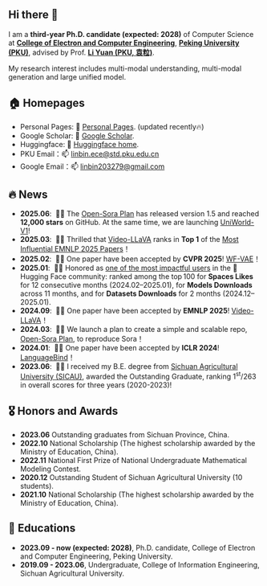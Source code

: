 ## Hi there 👋



I am a **third-year Ph.D. candidate (expected: 2028)** of Computer Science at **[College of Electron and Computer Engineering](https://www.ece.pku.edu.cn/index.htm)**, **[Peking University (PKU)](https://www.pku.edu.cn/)**, advised by Prof. **[Li Yuan (PKU, 袁粒)](https://yuanli2333.github.io/)**. 

My research interest includes multi-modal understanding, multi-modal generation and large unified model.

## 🏠 Homepages
- Personal Pages: 🌱 [Personal Pages](https://linb203.github.io/linbin.github.io/). (updated recently🔥)
- Google Scholar: 🔭 [Google Scholar](https://scholar.google.com/citations?user=GCOVDKoAAAAJ&hl=en).
- Huggingface: 🤗 [Huggingface home](https://huggingface.co/LanguageBind).
- PKU Email：📫 linbin.ece@std.pku.edu.cn
- Google Email：📫 linbin203279@gmail.com

## 🔥 News
<!-- Allowed emojis: 🎉🎉for good news 📣📣for average news-->
- **2025.06**: &nbsp;📣📣 The <a href='https://github.com/PKU-YuanGroup/Open-Sora-Plan'>Open-Sora Plan</a> has released version 1.5 and reached **12,000 stars** on GitHub. At the same time, we are launching <a href='https://github.com/PKU-YuanGroup/UniWorld-V1'>UniWorld-V1</a>!
- **2025.03**: &nbsp;📣📣 Thrilled that <a href='https://github.com/PKU-YuanGroup/Video-LLaVA'>Video-LLaVA</a> ranks in **Top 1** of the <a href='https://resources.paperdigest.org/2025/03/most-influential-emnlp-papers-2025-03-version'>Most Influential EMNLP 2025 Papers</a>！
- **2025.02**: &nbsp;🎉🎉 One paper have been accepted by **CVPR 2025**! <a href='https://github.com/PKU-YuanGroup/WF-VAE'>WF-VAE</a>！
- **2025.01**: &nbsp;📣📣 Honored as [one of the most impactful users](https://huggingface.co/spaces/mvaloatto/TCTF) in the 🤗 Hugging Face community: ranked among the top 100 for **Spaces Likes** for 12 consecutive months (2024.02–2025.01), for **Models Downloads** across 11 months, and for **Datasets Downloads** for 2 months (2024.12–2025.01).
- **2024.09**: &nbsp;🎉🎉 One paper have been accepted by **EMNLP 2025**! <a href='https://github.com/PKU-YuanGroup/Video-LLaVA'>Video-LLaVA</a>！
- **2024.03**: &nbsp;📣📣 We launch a plan to create a simple and scalable repo, <a href='https://github.com/PKU-YuanGroup/Open-Sora-Plan'>Open-Sora Plan</a>, to reproduce Sora！
- **2024.01**: &nbsp;🎉🎉 One paper have been accepted by **ICLR 2024**! <a href='https://github.com/PKU-YuanGroup/LanguageBind'>LanguageBind</a>！
- **2023.06**: &nbsp;📣📣 I received my B.E. degree from [Sichuan Agricultural University (SICAU)](https://www.sicau.edu.cn), awarded the Outstanding Graduate, ranking 1<sup>st</sup>/263 in overall scores for three years (2020-2023)!








## 🎖️ Honors and Awards
- **2023.06** Outstanding graduates from Sichuan Province, China.
- **2022.10** National Scholarship (The highest scholarship awarded by the Ministry of Education, China).
- **2022.11** National First Prize of National Undergraduate Mathematical Modeling Contest.
- **2020.12** Outstanding Student of Sichuan Agricultural University (10 students).
- **2021.10** National Scholarship (The highest scholarship awarded by the Ministry of Education, China).


## 📖 Educations
- **2023.09 - now (expected: 2028)**, Ph.D. candidate, College of Electron and Computer Engineering, Peking University.
- **2019.09 - 2023.06**, Undergraduate, College of Information Engineering, Sichuan Agricultural University.


